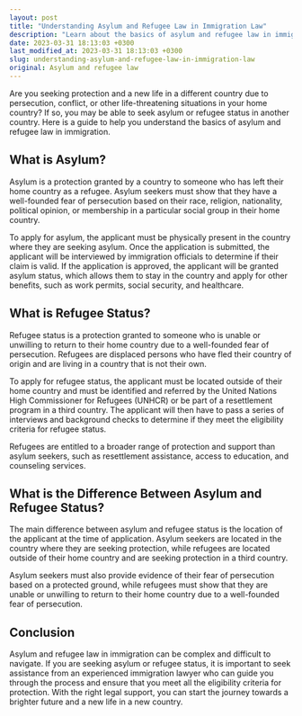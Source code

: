 ```yaml
---
layout: post
title: "Understanding Asylum and Refugee Law in Immigration Law"
description: "Learn about the basics of asylum and refugee law in immigration for those seeking protection and a new life in a new country."
date: 2023-03-31 18:13:03 +0300
last_modified_at: 2023-03-31 18:13:03 +0300
slug: understanding-asylum-and-refugee-law-in-immigration-law
original: Asylum and refugee law
---
```

Are you seeking protection and a new life in a different country due to persecution, conflict, or other life-threatening situations in your home country? If so, you may be able to seek asylum or refugee status in another country. Here is a guide to help you understand the basics of asylum and refugee law in immigration.

## What is Asylum?

Asylum is a protection granted by a country to someone who has left their home country as a refugee. Asylum seekers must show that they have a well-founded fear of persecution based on their race, religion, nationality, political opinion, or membership in a particular social group in their home country.

To apply for asylum, the applicant must be physically present in the country where they are seeking asylum. Once the application is submitted, the applicant will be interviewed by immigration officials to determine if their claim is valid. If the application is approved, the applicant will be granted asylum status, which allows them to stay in the country and apply for other benefits, such as work permits, social security, and healthcare.

## What is Refugee Status?

Refugee status is a protection granted to someone who is unable or unwilling to return to their home country due to a well-founded fear of persecution. Refugees are displaced persons who have fled their country of origin and are living in a country that is not their own.

To apply for refugee status, the applicant must be located outside of their home country and must be identified and referred by the United Nations High Commissioner for Refugees (UNHCR) or be part of a resettlement program in a third country. The applicant will then have to pass a series of interviews and background checks to determine if they meet the eligibility criteria for refugee status.

Refugees are entitled to a broader range of protection and support than asylum seekers, such as resettlement assistance, access to education, and counseling services.

## What is the Difference Between Asylum and Refugee Status?

The main difference between asylum and refugee status is the location of the applicant at the time of application. Asylum seekers are located in the country where they are seeking protection, while refugees are located outside of their home country and are seeking protection in a third country.

Asylum seekers must also provide evidence of their fear of persecution based on a protected ground, while refugees must show that they are unable or unwilling to return to their home country due to a well-founded fear of persecution.

## Conclusion

Asylum and refugee law in immigration can be complex and difficult to navigate. If you are seeking asylum or refugee status, it is important to seek assistance from an experienced immigration lawyer who can guide you through the process and ensure that you meet all the eligibility criteria for protection. With the right legal support, you can start the journey towards a brighter future and a new life in a new country.